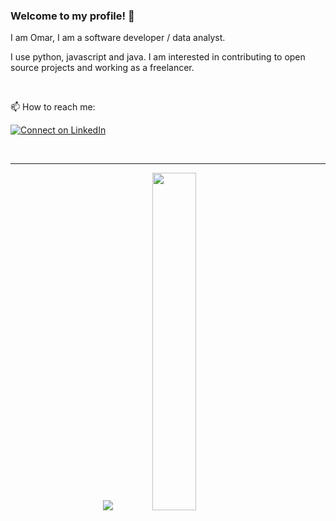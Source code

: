 ### Welcome to my profile! 👋

I am Omar, I am a software developer / data analyst.

I use python, javascript and java.
I am interested in contributing to open source projects and working as a freelancer.

<br>

📫 How to reach me: 

[![Connect on LinkedIn](https://img.shields.io/badge/--linkedin?label=LinkedIn&logo=LinkedIn&style=social)](https://www.linkedin.com/in/omar-afifii/)

<br>

---

<p align="center">
  <img src="https://github-readme-stats.vercel.app/api?username=omarafifii&show_icons=true&theme=tokyonight&line_height=52" />
  <img width="37.2%" src="https://github-readme-stats.vercel.app/api/top-langs/?username=omarafifii&count_private=true&theme=tokyonight&line_height=52">
</p>

<!--
---


### :zap: Recent Activity
-->
<!--START_SECTION:activity-->

<!--END_SECTION:activity-->

<!--
**omarafifii/omarafifii** is a ✨ _special_ ✨ repository because its `README.md` (this file) appears on your GitHub profile.

Here are some ideas to get you started:

- 🔭 I’m currently working on ...
- 🌱 I’m currently learning ...
- 👯 I’m looking to collaborate on ...
- 🤔 I’m looking for help with ...
- 💬 Ask me about ...
- 📫 How to reach me: ...
- 😄 Pronouns: ...
- ⚡ Fun fact: ...
-->
